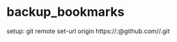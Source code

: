# backup_bookmarks

setup:
git remote set-url origin https://<username>:<token>@github.com/<username>/<repo-name>.git
